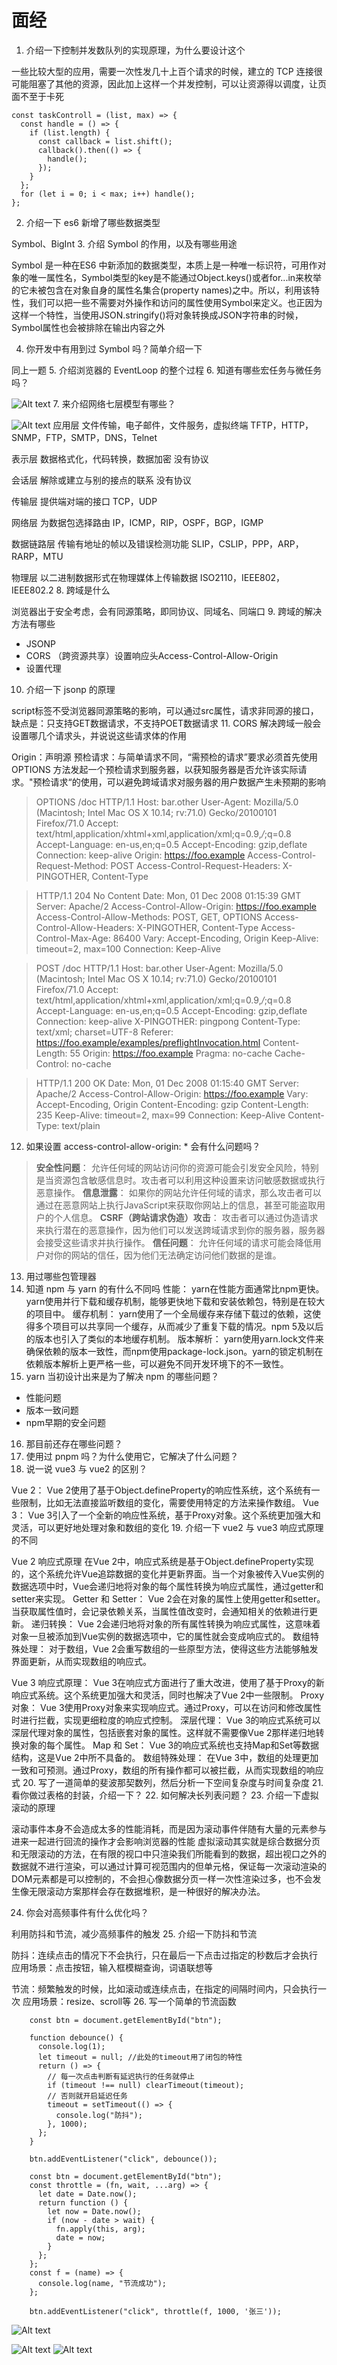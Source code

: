 # 面经

1. 介绍一下控制并发数队列的实现原理，为什么要设计这个

一些比较大型的应用，需要一次性发几十上百个请求的时候，建立的 TCP 连接很可能阻塞了其他的资源，因此加上这样一个并发控制，可以让资源得以调度，让页面不至于卡死
```
const taskControll = (list, max) => {
  const handle = () => {
    if (list.length) {
      const callback = list.shift();
      callback().then(() => {
        handle();
      });
    }
  };
  for (let i = 0; i < max; i++) handle();
};
```
2. 介绍一下 es6 新增了哪些数据类型

Symbol、BigInt
3. 介绍 Symbol 的作用，以及有哪些用途

Symbol 是一种在ES6 中新添加的数据类型，本质上是一种唯一标识符，可用作对象的唯一属性名，Symbol类型的key是不能通过Object.keys()或者for...in来枚举的它未被包含在对象自身的属性名集合(property names)之中。所以，利用该特性，我们可以把一些不需要对外操作和访问的属性使用Symbol来定义。也正因为这样一个特性，当使用JSON.stringify()将对象转换成JSON字符串的时候，Symbol属性也会被排除在输出内容之外

4. 你开发中有用到过 Symbol 吗？简单介绍一下

同上一题
5. 介绍浏览器的 EventLoop 的整个过程
6. 知道有哪些宏任务与微任务吗？

![Alt text](resource/image-3.png)
7. 来介绍网络七层模型有哪些？

![Alt text](resource/image-4.png)
应用层 文件传输，电子邮件，文件服务，虚拟终端 TFTP，HTTP，SNMP，FTP，SMTP，DNS，Telnet

表示层 数据格式化，代码转换，数据加密 没有协议

会话层 解除或建立与别的接点的联系 没有协议

传输层 提供端对端的接口 TCP，UDP

网络层 为数据包选择路由 IP，ICMP，RIP，OSPF，BGP，IGMP

数据链路层 传输有地址的帧以及错误检测功能 SLIP，CSLIP，PPP，ARP，RARP，MTU

物理层 以二进制数据形式在物理媒体上传输数据 ISO2110，IEEE802，IEEE802.2
8. 跨域是什么

浏览器出于安全考虑，会有同源策略，即同协议、同域名、同端口
9.  跨域的解决方法有哪些

- JSONP
- CORS （跨资源共享）设置响应头Access-Control-Allow-Origin
- 设置代理
10. 介绍一下 jsonp 的原理

script标签不受浏览器同源策略的影响，可以通过src属性，请求非同源的接口，缺点是：只支持GET数据请求，不支持POET数据请求
11. CORS 解决跨域一般会设置哪几个请求头，并说说这些请求体的作用

Origin：声明源
预检请求：与简单请求不同，“需预检的请求”要求必须首先使用 OPTIONS 方法发起一个预检请求到服务器，以获知服务器是否允许该实际请求。"预检请求“的使用，可以避免跨域请求对服务器的用户数据产生未预期的影响
> OPTIONS /doc HTTP/1.1
> Host: bar.other
> User-Agent: Mozilla/5.0 (Macintosh; Intel Mac OS X 10.14; rv:71.0) Gecko/20100101 Firefox/71.0
> Accept: text/html,application/xhtml+xml,application/xml;q=0.9,*/*;q=0.8
> Accept-Language: en-us,en;q=0.5
> Accept-Encoding: gzip,deflate
> Connection: keep-alive
> Origin: https://foo.example
> Access-Control-Request-Method: POST
> Access-Control-Request-Headers: X-PINGOTHER, Content-Type

> HTTP/1.1 204 No Content
> Date: Mon, 01 Dec 2008 01:15:39 GMT
> Server: Apache/2
> Access-Control-Allow-Origin: https://foo.example
> Access-Control-Allow-Methods: POST, GET, OPTIONS
> Access-Control-Allow-Headers: X-PINGOTHER, Content-Type
> Access-Control-Max-Age: 86400
> Vary: Accept-Encoding, Origin
> Keep-Alive: timeout=2, max=100
> Connection: Keep-Alive

> POST /doc HTTP/1.1
> Host: bar.other
> User-Agent: Mozilla/5.0 (Macintosh; Intel Mac OS X 10.14; rv:71.0) Gecko/20100101 Firefox/71.0
> Accept: text/html,application/xhtml+xml,application/xml;q=0.9,*/*;q=0.8
> Accept-Language: en-us,en;q=0.5
> Accept-Encoding: gzip,deflate
> Connection: keep-alive
> X-PINGOTHER: pingpong
> Content-Type: text/xml; charset=UTF-8
> Referer: https://foo.example/examples/preflightInvocation.html
> Content-Length: 55
> Origin: https://foo.example
> Pragma: no-cache
> Cache-Control: no-cache

> HTTP/1.1 200 OK
> Date: Mon, 01 Dec 2008 01:15:40 GMT
> Server: Apache/2
> Access-Control-Allow-Origin: https://foo.example
> Vary: Accept-Encoding, Origin
> Content-Encoding: gzip
> Content-Length: 235
> Keep-Alive: timeout=2, max=99
> Connection: Keep-Alive
> Content-Type: text/plain

12. 如果设置 access-control-allow-origin: * 会有什么问题吗？

> **安全性问题**： 允许任何域的网站访问你的资源可能会引发安全风险，特别是当资源包含敏感信息时。攻击者可以利用这种设置来访问敏感数据或执行恶意操作。
> **信息泄露**： 如果你的网站允许任何域的请求，那么攻击者可以通过在恶意网站上执行JavaScript来获取你网站上的信息，甚至可能盗取用户的个人信息。
> **CSRF（跨站请求伪造）攻击**： 攻击者可以通过伪造请求来执行潜在的恶意操作，因为他们可以发送跨域请求到你的服务器，服务器会接受这些请求并执行操作。
> **信任问题**： 允许任何域的请求可能会降低用户对你的网站的信任，因为他们无法确定访问他们数据的是谁。
13. 用过哪些包管理器
14. 知道 npm 与 yarn 的有什么不同吗
性能： yarn在性能方面通常比npm更快。yarn使用并行下载和缓存机制，能够更快地下载和安装依赖包，特别是在较大的项目中。
缓存机制： yarn使用了一个全局缓存来存储下载过的依赖，这使得多个项目可以共享同一个缓存，从而减少了重复下载的情况。npm 5及以后的版本也引入了类似的本地缓存机制。
版本解析： yarn使用yarn.lock文件来确保依赖的版本一致性，而npm使用package-lock.json。yarn的锁定机制在依赖版本解析上更严格一些，可以避免不同开发环境下的不一致性。
15. yarn 当初设计出来是为了解决 npm 的哪些问题？
- 性能问题
- 版本一致问题
- npm早期的安全问题
16. 那目前还存在哪些问题？
17. 使用过 pnpm 吗？为什么使用它，它解决了什么问题？
18. 说一说 vue3 与 vue2 的区别？

Vue 2： Vue 2使用了基于Object.defineProperty的响应性系统，这个系统有一些限制，比如无法直接监听数组的变化，需要使用特定的方法来操作数组。
Vue 3： Vue 3引入了一个全新的响应性系统，基于Proxy对象。这个系统更加强大和灵活，可以更好地处理对象和数组的变化
19. 介绍一下 vue2 与 vue3 响应式原理的不同

Vue 2 响应式原理
在Vue 2中，响应式系统是基于Object.defineProperty实现的，这个系统允许Vue追踪数据的变化并更新界面。当一个对象被传入Vue实例的数据选项中时，Vue会递归地将对象的每个属性转换为响应式属性，通过getter和setter来实现。
Getter 和 Setter： Vue 2会在对象的属性上使用getter和setter。当获取属性值时，会记录依赖关系，当属性值改变时，会通知相关的依赖进行更新。
递归转换： Vue 2会递归地将对象的所有属性转换为响应式属性，这意味着对象一旦被添加到Vue实例的数据选项中，它的属性就会变成响应式的。
数组特殊处理： 对于数组，Vue 2会重写数组的一些原型方法，使得这些方法能够触发界面更新，从而实现数组的响应式。

Vue 3 响应式原理：
Vue 3在响应式方面进行了重大改进，使用了基于Proxy的新响应式系统。这个系统更加强大和灵活，同时也解决了Vue 2中一些限制。
Proxy 对象： Vue 3使用Proxy对象来实现响应式。通过Proxy，可以在访问和修改属性时进行拦截，实现更细粒度的响应式控制。
深层代理： Vue 3的响应式系统可以深层代理对象的属性，包括嵌套对象的属性。这样就不需要像Vue 2那样递归地转换对象的每个属性。
Map 和 Set： Vue 3的响应式系统也支持Map和Set等数据结构，这是Vue 2中所不具备的。
数组特殊处理： 在Vue 3中，数组的处理更加一致和可预测。通过Proxy，数组的所有操作都可以被拦截，从而实现数组的响应式
20. 写了一道简单的斐波那契数列，然后分析一下空间复杂度与时间复杂度
21. 看你做过表格的封装，介绍一下？
22. 如何解决长列表问题？
23. 介绍一下虚拟滚动的原理

滚动事件本身不会造成太多的性能消耗，而是因为滚动事件伴随有大量的元素参与进来一起进行回流的操作才会影响浏览器的性能
虚拟滚动其实就是综合数据分页和无限滚动的方法，在有限的视口中只渲染我们所能看到的数据，超出视口之外的数据就不进行渲染，可以通过计算可视范围内的但单元格，保证每一次滚动渲染的DOM元素都是可以控制的，不会担心像数据分页一样一次性渲染过多，也不会发生像无限滚动方案那样会存在数据堆积，是一种很好的解决办法。

24. 你会对高频事件有什么优化吗？

利用防抖和节流，减少高频事件的触发
25. 介绍一下防抖和节流

防抖：连续点击的情况下不会执行，只在最后一下点击过指定的秒数后才会执行
应用场景：点击按钮，输入框模糊查询，词语联想等

节流：频繁触发的时候，比如滚动或连续点击，在指定的间隔时间内，只会执行一次
应用场景：resize、scroll等
26. 写一个简单的节流函数

```
    const btn = document.getElementById("btn");

    function debounce() {
      console.log(1);
      let timeout = null; //此处的timeout用了闭包的特性
      return () => {
        // 每一次点击判断有延迟执行的任务就停止
        if (timeout !== null) clearTimeout(timeout);
        // 否则就开启延迟任务
        timeout = setTimeout(() => {
          console.log("防抖");
        }, 1000);
      };
    }

    btn.addEventListener("click", debounce());
```

```
    const btn = document.getElementById("btn");
    const throttle = (fn, wait, ...arg) => {
      let date = Date.now();
      return function () {
        let now = Date.now();
        if (now - date > wait) {
          fn.apply(this, arg);
          date = now;
        }
      };
    };
    const f = (name) => {
      console.log(name, "节流成功");
    };

    btn.addEventListener("click", throttle(f, 1000, '张三'));
```




![Alt text](resource/image.png)

![Alt text](resource/image-1.png)
![Alt text](resource/image-2.png)
